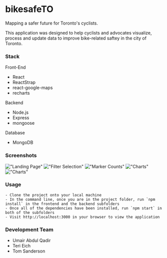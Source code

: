 bikesafeTO
=====================

Mapping a safer future for Toronto's cyclists.

This application was designed to help cyclists and advocates visualize, process and update data to improve bike-related saftey in the city of Toronto.

### Stack

Front-End
- React
- ReactStrap
- react-google-maps
- recharts

Backend
- Node.js
- Express
- mongoose

Database
- MongoDB

### Screenshots

!["Landing Page"](https://github.com/uabdul/bikesafe/blob/master/media/Screen%20Shot%202019-02-06%20at%204.43.47%20PM.png)
!["Filter Selection"](https://github.com/uabdul/bikesafe/blob/master/media/Screen%20Shot%202019-02-06%20at%204.44.01%20PM.png)
!["Marker Counts"](https://github.com/uabdul/bikesafe/blob/master/media/Screen%20Shot%202019-02-06%20at%204.44.16%20PM.png)
!["Charts"](https://github.com/uabdul/bikesafe/blob/master/media/Screen%20Shot%202019-02-06%20at%204.44.27%20PM.png)
!["Charts"](https://github.com/uabdul/bikesafe/blob/master/media/Screen%20Shot%202019-02-06%20at%204.44.50%20PM.png)

### Usage

```
- Clone the project onto your local machine
- In the command line, once you are in the project folder, run `npm install` in the frontend and the backend subfolders
- Once all of the dependencies have been installed, run `npm start` in both of the subfolders
- Visit http://localhost:3000 in your browser to view the application
```

### Development Team

- Umair Abdul Qadir
- Teri Eich
- Tom Sanderson